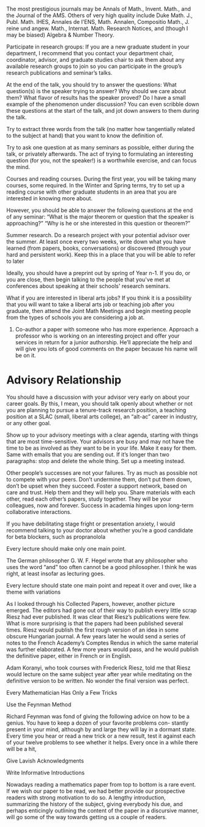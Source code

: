 The most prestigious journals may be Annals of Math., Invent. Math., and the Journal of the AMS. Others of very high quality include Duke Math. J., Publ. Math. IHES, Annales de l'ENS, Math. Annalen, Compositio Math., J. reine und angew. Math., Internat. Math. Research Notices, and (though I may be biased) Algebra & Number Theory.

Participate in research groups: If you are a new graduate student in your department, I recommend that you contact your department chair, coordinator, advisor, and graduate studies chair to ask them about any available research groups to join so you can participate in the group’s research publications and seminar’s talks.

At the end of the talk, you should try to answer the questions: What question(s) is the speaker trying to answer? Why should we care about them? What flavor of results has the speaker proved? Do I have a small example of the phenomenon under discussion? You can even scribble down these questions at the start of the talk, and jot down answers to them during the talk.

Try to extract three words from the talk (no matter how tangentially related to the subject at hand) that you want to know the definition of.

Try to ask one question at as many seminars as possible, either during the talk, or privately afterwards. The act of trying to formulating an interesting question (for you, not the speaker!) is a worthwhile exercise, and can focus the mind.

Courses and reading courses. During the first year, you will be taking many courses, some required. In the Winter and Spring terms, try to set up a reading course with other graduate students in an area that you are interested in knowing more about.

However, you should be able to answer the following questions at the end of any seminar: “What is the major theorem or question that the speaker is approaching?” “Why is he or she interested in this question or theorem?”

Summer research. Do a research project with your potential advisor over the summer. At least once every two weeks, write down what you have learned (from papers, books, conversations) or discovered (through your hard and persistent work). Keep this in a place that you will be able to refer to later

Ideally, you should have a preprint out by spring of Year n-1. If you do, or you are close, then begin talking to the people that you've met at conferences about speaking at their schools' research seminars.

What if you are interested in liberal arts jobs? If you think it is a possibility that you will want to take a liberal arts job or teaching job after you graduate, then attend the Joint Math Meetings and begin meeting people from the types of schools you are considering a job at.

1. Co-author a paper with someone who has more experience. Approach a professor who is working on an interesting project and offer your services in return for a junior authorship. He’ll appreciate the help and will give you lots of good comments on the paper because his name will be on it.

# Advisory Relationship

You should have a discussion with your advisor very early on about your career goals. By this, I mean, you should talk openly about whether or not you are planning to pursue a tenure-track research position, a teaching position at a SLAC (small, liberal arts college), an “alt-ac” career in industry, or any other goal.

Show up to your advisory meetings with a clear agenda, starting with things that are most time-sensitive. Your advisors are busy and may not have the time to be as involved as they want to be in your life. Make it easy for them. Same with emails that you are sending out. If it’s longer than two paragraphs: stop and delete the whole thing. Set up a meeting instead.

Other people’s successes are not your failures. Try as much as possible not to compete with your peers. Don’t undermine them, don’t put them down, don’t be upset when they succeed. Foster a support network, based on care and trust. Help them and they will help you. Share materials with each other, read each other’s papers, study together. They will be your colleagues, now and forever. Success in academia hinges upon long-term collaborative interactions.

If you have debilitating stage fright or presentation anxiety, I would recommend talking to your doctor about whether you’re a good candidate for beta blockers, such as propranolola

Every lecture should make only one main point.

The German philosopher G. W. F. Hegel wrote
that any philosopher who uses the word “and”
too often cannot be a good philosopher. I think
he was right, at least insofar as lecturing goes.

Every lecture should state one main point and repeat it over and over, like a theme with variations


As I looked through his Collected Papers, however, 
another picture emerged. The editors had
gone out of their way to publish every little scrap
Riesz had ever published. It was clear that Riesz’s
publications were few. What is more surprising
is that the papers had been published several
times. Riesz would publish the first rough version 
of an idea in some obscure Hungarian journal. 
A few years later he would send a series of
notes to the French Academy’s Comptes Rendus
in which the same material was further elaborated. 
A few more years would pass, and he
would publish the definitive paper, either in
French or in English.

Adam Koranyi, who took courses with Frederick Riesz, 
told me that Riesz would lecture on
the same subject year after year while meditating 
on the definitive version to be written. No
wonder the final version was perfect.


Every Mathematician Has Only a Few Tricks

Use the Feynman Method

Richard Feynman was fond of giving the following advice on how to be a genius. You have
to keep a dozen of your favorite problems con-
stantly present in your mind, although by and
large they will lay in a dormant state. Every time
you hear or read a new trick or a new result, test
it against each of your twelve problems to see
whether it helps. Every once in a while there will
be a hit,

Give Lavish Acknowledgments

Write Informative Introductions

Nowadays reading a mathematics paper from top
to bottom is a rare event. If we wish our paper
to be read, we had better provide our prospective readers with strong motivation to do so. A
lengthy introduction, summarizing the history
of the subject, giving everybody his due, and perhaps enticingly outlining the content of the
paper in a discursive manner, will go some of the
way towards getting us a couple of readers.
